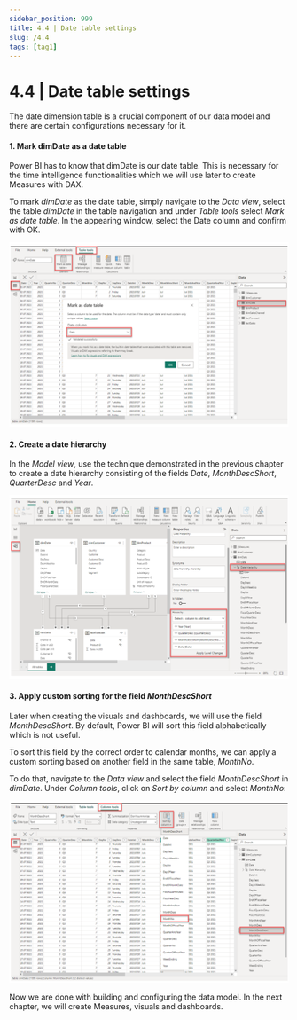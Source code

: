 ```yaml
---
sidebar_position: 999
title: 4.4 | Date table settings
slug: /4.4
tags: [tag1]
---
```


# 4.4 | Date table settings

The date dimension table is a crucial component of our data model and there are certain configurations necessary for it.

#### 1. Mark dimDate as a date table

Power BI has to know that dimDate is our date table. This is necessary for the time intelligence functionalities which we will use later to create Measures with DAX.

To mark *dimDate* as the date table, simply navigate to the *Data view*, select the table *dimDate* in the table navigation and under *Table tools* select *Mark as date table*. In the appearing window, select the Date column and confirm with OK.

![03-67](/img/img_book_03-67.png)

#### 2. Create a date hierarchy

In the *Model view*, use the technique demonstrated in the previous chapter to create a date hierarchy consisting of the fields *Date*, *MonthDescShort*, *QuarterDesc* and *Year*.

![03-68](/img/img_book_03-68.png)

#### 3. Apply custom sorting for the field *MonthDescShort*

Later when creating the visuals and dashboards, we will use the field *MonthDescShort*. By default, Power BI will sort this field alphabetically which is not useful.

To sort this field by the correct order to calendar months, we can apply a custom sorting based on another field in the same table, *MonthNo*.

To do that, navigate to the *Data view* and select the field *MonthDescShort* in *dimDate*. Under *Column tools*, click on *Sort by column* and select *MonthNo*:

![03-69](/img/img_book_03-69.png)

Now we are done with building and configuring the data model. In the next chapter, we will create Measures, visuals and dashboards.